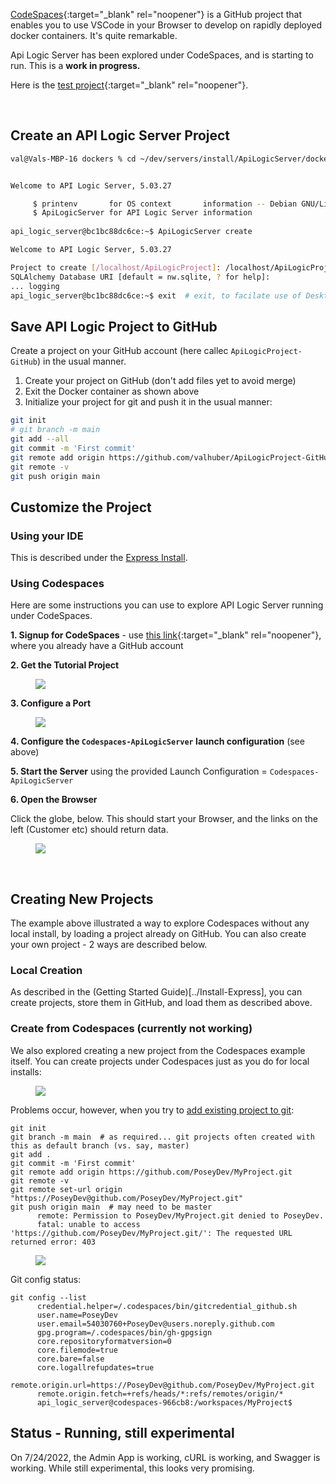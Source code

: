 [CodeSpaces](https://github.com/features/codespaces){:target="_blank" rel="noopener"} is a GitHub project that enables you to use VSCode in your Browser to develop on rapidly deployed docker containers.  It's quite remarkable.  

Api Logic Server has been explored under CodeSpaces, and is starting to run.  This is a __work in progress.__

Here is the [test project](https://github.com/valhuber/Tutorial-ApiLogicProject#readme){:target="_blank" rel="noopener"}.

&nbsp;

## Create an API Logic Server Project

```bash title="Create Project (here using Docker)"
val@Vals-MBP-16 dockers % cd ~/dev/servers/install/ApiLogicServer/dockers; docker run -it --name api_logic_server --rm --net dev-network -p 5656:5656 -p 5002:5002 -v ${PWD}:/localhost apilogicserver/api_logic_server


Welcome to API Logic Server, 5.03.27

     $ printenv       for OS context       information -- Debian GNU/Linux 11 \n \l
     $ ApiLogicServer for API Logic Server information
 
api_logic_server@bc1bc88dc6ce:~$ ApiLogicServer create

Welcome to API Logic Server, 5.03.27

Project to create [/localhost/ApiLogicProject]: /localhost/ApiLogicProject-GitHub
SQLAlchemy Database URI [default = nw.sqlite, ? for help]: 
... logging
api_logic_server@bc1bc88dc6ce:~$ exit  # exit, to facilate use of Desktop tools (git cli, IDE, etc)
```

## Save API Logic Project to GitHub

Create a project on your GitHub account (here callec `ApiLogicProject-GitHub`) in the usual manner.

1. Create your project on GitHub (don't add files yet to avoid merge)
2. Exit the Docker container as shown above
3. Initialize your project for git and push it in the usual manner:

``` bash title="Save Created API Logic Server Project to GitHub"
git init
# git branch -m main
git add --all
git commit -m 'First commit'
git remote add origin https://github.com/valhuber/ApiLogicProject-GitHub.git
git remote -v
git push origin main
```

## Customize the Project

### Using your IDE

This is described under the [Express Install](../Install-Express).
### Using Codespaces

Here are some instructions you can use to explore API Logic Server running under CodeSpaces.

__1. Signup for CodeSpaces__ - use [this link](https://github.com/features/codespaces/signup){:target="_blank" rel="noopener"}, where you already have a GitHub account

__2. Get the Tutorial Project__

<figure><img src="https://github.com/valhuber/apilogicserver/wiki/images/git-codespaces/open-tutorial-repo.png
?raw=true"></figure> 

__3. Configure a Port__

<figure><img src="https://github.com/valhuber/apilogicserver/wiki/images/git-codespaces/create-port.png?raw=true"></figure>

__4. Configure the `Codespaces-ApiLogicServer` launch configuration__ (see above)

__5. Start the Server__ using the provided Launch Configuration = `Codespaces-ApiLogicServer`

__6. Open the Browser__

Click the globe, below.  This should start your Browser, and the links on the left (Customer etc) should return data.

<figure><img src="https://github.com/valhuber/apilogicserver/wiki/images/git-codespaces/open-port.png?raw=true"></figure>


&nbsp;

## Creating New Projects

The example above illustrated a way to explore Codespaces without any local install, by loading a project already on GitHub.  You can also create your own project - 2 ways are described below.

### Local Creation

As described in the (Getting Started Guide)[../Install-Express], you can create projects, store them in GitHub, and load them as described above.

### Create from Codespaces (currently not working)

We also explored creating a new project from the Codespaces example itself.  You can create projects under Codespaces just as you do for local installs:

<figure><img src="https://github.com/valhuber/apilogicserver/wiki/images/git-codespaces/create-project-from-codespaces.png?raw=true"></figure>

Problems occur, however, when you try to [add existing project to git](https://gist.github.com/alexpchin/102854243cd066f8b88e):

```
git init
git branch -m main  # as required... git projects often created with this as default branch (vs. say, master)
git add .
git commit -m 'First commit'
git remote add origin https://github.com/PoseyDev/MyProject.git
git remote -v
git remote set-url origin "https://PoseyDev@github.com/PoseyDev/MyProject.git"
git push origin main  # may need to be master
      remote: Permission to PoseyDev/MyProject.git denied to PoseyDev.
      fatal: unable to access 'https://github.com/PoseyDev/MyProject.git/': The requested URL returned error: 403
```

<figure><img src="https://github.com/valhuber/apilogicserver/wiki/images/git-codespaces/push-403.png?raw=true"></figure>

Git config status:
```
git config --list
      credential.helper=/.codespaces/bin/gitcredential_github.sh
      user.name=PoseyDev
      user.email=54030760+PoseyDev@users.noreply.github.com
      gpg.program=/.codespaces/bin/gh-gpgsign
      core.repositoryformatversion=0
      core.filemode=true
      core.bare=false
      core.logallrefupdates=true
      remote.origin.url=https://PoseyDev@github.com/PoseyDev/MyProject.git
      remote.origin.fetch=+refs/heads/*:refs/remotes/origin/*
      api_logic_server@codespaces-966cb8:/workspaces/MyProject$
```


## Status - Running, still experimental

On 7/24/2022, the Admin App is working, cURL is working, and Swagger is working.  While still experimental, this looks very promising.
